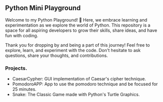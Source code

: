 ## Python Mini Playground

Welcome to my Python Playground! 🐍 Here, we embrace learning and experimentation as we explore the world of Python. This repository is a space for all aspiring developers to grow their skills, share ideas, and have fun with coding.

Thank you for dropping by and being a part of this journey! Feel free to explore, learn, and experiment with the code. Don't hesitate to ask questions, share your thoughts, and contributions.

### Projects.
- CaesarCypher: GUI implementation of Caesar's cipher technique.
- PomodoroAPP: App to use the pomodoro technique and be focused for 25 minutes.
- Snake: The Classic Game made with Python's Turtle Graphics.